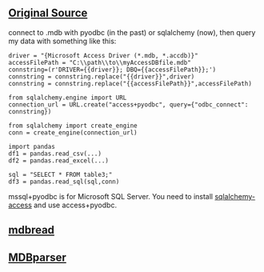 ## [Original Source](https://github.com/duckdb/duckdb/discussions/13141)

connect to .mdb with pyodbc (in the past) or sqlalchemy (now), then query my data with something like this:

```
driver = "{Microsoft Access Driver (*.mdb, *.accdb)}"
accessFilePath = "C:\\path\\to\\myAccessDBfile.mdb" 
connstring=(r'DRIVER={{driver}}; DBQ={{accessFilePath}};')
connstring = connstring.replace("{{driver}}",driver)
connstring = connstring.replace("{{accessFilePath}}",accessFilePath)

from sqlalchemy.engine import URL
connection_url = URL.create("access+pyodbc", query={"odbc_connect": connstring})

from sqlalchemy import create_engine
conn = create_engine(connection_url)

import pandas
df1 = pandas.read_csv(...)
df2 = pandas.read_excel(...)

sql = "SELECT * FROM table3;"
df3 = pandas.read_sql(sql,conn)
```

mssql+pyodbc is for Microsoft SQL Server. You need to install [sqlalchemy-access](https://pypi.org/project/sqlalchemy-access/) and use access+pyodbc.


## [mdbread](https://github.com/gilesc/mdbread)

## [MDBparser](https://pypi.org/project/mdb-parser/)
